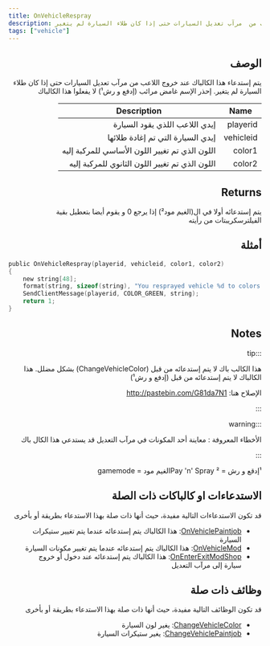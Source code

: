 ```yaml
---
title: OnVehicleRespray
description: يتم إستدعاء هذا الكالباك عند خروج اللاعب من  مرآب تعديل السيارات حتى إذا كان طلاء السيارة لم يتغير
tags: ["vehicle"]
---
```


<div dir="rtl" style={{ textAlign: "right" }}>
    
## الوصف

يتم إستدعاء هذا الكالباك عند خروج اللاعب من  مرآب تعديل السيارات حتى إذا كان طلاء السيارة لم يتغير. إحذر الإسم غامض مرائب (إدفع و رش¹) لا يفعلوا هذا الكالباك




| Name      | Description                                                  |
| --------- | ------------------------------------------------------------ |
| playerid  | إيدي اللاعب اللذي يقود السيارة                              |
| vehicleid | إيدي السيارة التي تم إغادة طلائها                           |
| color1    | اللون الذي تم تغيير اللون الأساسي للمركبة إليه             |
| color2    | اللون الذي تم تغيير اللون الثانوي للمركبة إليه           |

## Returns

يتم إستدعائه أولا في ال(الغيم مود²) إذا يرجع 0 و يقوم أيضا بتعطيل بقية الفيلترسكريبتات من رأيته


## أمثلة

</div>

```c
public OnVehicleRespray(playerid, vehicleid, color1, color2)
{
    new string[48];
    format(string, sizeof(string), "You resprayed vehicle %d to colors %d and %d!", vehicleid, color1, color2);
    SendClientMessage(playerid, COLOR_GREEN, string);
    return 1;
}
```

<div dir="rtl" style={{ textAlign: "right" }}>

## Notes

:::tip

هذا الكالب باك لا يتم إستدعائه من قبل (ChangeVehicleColor) بشكل مضلل.
هذا الكالباك لا يتم إستدعائه من قبل (إدفع و رش¹)

الإصلاح هنا: http://pastebin.com/G81da7N1

:::

:::warning

الأخطاء المعروفة : معاينة أحد المكونات في مرآب التعديل قد يستدعي هذا الكال باك

:::

¹إدقع و رش = Pay 'n' Spray
²الغيم مود = gamemode

## الاستدعاءات او كالباكات ذات الصلة

قد تكون الاستدعاءات التالية مفيدة، حيث أنها ذات صلة بهذا الاستدعاء بطريقة أو بأخرى 

- [OnVehiclePaintjob](OnVehiclePaintjob): هذا الكالباك يتم إستدعائه عندما يتم تغيير ستيكرات السيارة
- [OnVehicleMod](OnVehicleMod): هذا الكالباك يتم إستدعائه عندما يتم تغيير مكونات السيارة
- [OnEnterExitModShop](OnEnterExitModShop): هذا الكالباك يتم إستدعائه عند دخول أو خروج سيارة إلى مرآب التعديل

## وظائف ذات صلة

قد تكون الوظائف التالية مفيدة، حيث أنها ذات صلة بهذا الاستدعاء بطريقة أو بأخرى 

- [ChangeVehicleColor](../functions/ChangeVehicleColor): يغير لون السيارة
- [ChangeVehiclePaintjob](../functions/ChangeVehiclePaintjob): يغير ستيكرات السيارة

</div>

